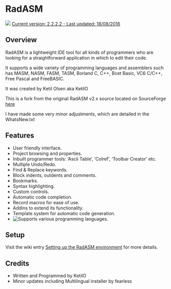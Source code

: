 # RadASM

![](https://github.com/mrfearless/RadASM2/blob/master/Res/RadAsm.png) [Current version: 2.2.2.2 - Last updated: 18/08/2016](https://github.com/mrfearless/RadASM2/releases/latest)

## Overview

RadASM is a lightweight IDE tool for all kinds of programmers who are looking for a straightforward application in which to edit their code.

It supports a wide variety of programming languages and assemblers such has MASM, NASM, FASM, TASM, Borland C, C++, Bcet Basic, VC6 C/C++, Free Pascal and FreeBASIC.

It was created by Ketil Olsen aka KetilO

This is a fork from the original RadASM v2.x source located on SourceForge [here](https://sourceforge.net/p/fbedit/code/2014/tree/)

I have made some very minor adjustments, which are detailed in the WhatsNew.txt


## Features
* User friendly interface.
* Project browsing and properties.
* Inbuilt programmer tools: ‘Ascii Table’, ‘Colref’, ‘Toolbar Creator’ etc.
* Multiple Undo/Redo.
* Find & Replace keywords.
* Block indents, outdents and comments.
* Bookmarks.
* Syntax highlighting.
* Custom controls.
* Automatic code completion.
* Record macros for ease of use.
* Addins to extend its functionality.
* Template system for automatic code generation.
* ![Supports various programming languages.](https://github.com/mrfearless/RadASM2/wiki/Supported-Programming-Languages)


## Setup
Visit the wiki entry [Setting up the RadASM environment](https://github.com/mrfearless/RadASM2/wiki/Setting-up-the-RadASM-environment) for more details.


## Credits
* Written and Programmed by KetilO
* Minor updates including Multilingual installer by fearless


